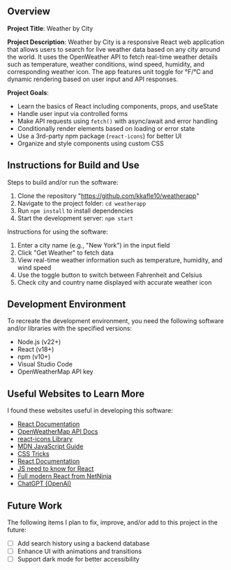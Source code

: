 ## Overview

**Project Title**: Weather by City

**Project Description**: Weather by City is a responsive React web application that allows users to search for live weather data based on any city around the world. It uses the OpenWeather API to fetch real-time weather details such as temperature, weather conditions, wind speed, humidity, and corresponding weather icon. The app features unit toggle for °F/°C and dynamic rendering based on user input and API responses.

**Project Goals**:

- Learn the basics of React including components, props, and useState
- Handle user input via controlled forms
- Make API requests using `fetch()` with async/await and error handling
- Conditionally render elements based on loading or error state
- Use a 3rd-party npm package (`react-icons`) for better UI
- Organize and style components using custom CSS

## Instructions for Build and Use

Steps to build and/or run the software:

1. Clone the repository "https://github.com/kkafle10/weatherapp"
2. Navigate to the project folder: `cd weatherapp`
3. Run `npm install` to install dependencies
4. Start the development server: `npm start`

Instructions for using the software:

1. Enter a city name (e.g., "New York") in the input field
2. Click "Get Weather" to fetch data
3. View real-time weather information such as temperature, humidity, and wind speed
4. Use the toggle button to switch between Fahrenheit and Celsius
5. Check city and country name displayed with accurate weather icon

## Development Environment 

To recreate the development environment, you need the following software and/or libraries with the specified versions:

* Node.js (v22+)
* React (v18+)
* npm (v10+)
* Visual Studio Code 
* OpenWeatherMap API key

## Useful Websites to Learn More

I found these websites useful in developing this software:

* [React Documentation](https://react.dev/)
* [OpenWeatherMap API Docs](https://openweathermap.org/current)
* [react-icons Library](https://react-icons.github.io/react-icons/)
* [MDN JavaScript Guide](https://developer.mozilla.org/en-US/docs/Web/JavaScript/Guide)
* [CSS Tricks](https://css-tricks.com/)
* [React Documentation](https://react.dev/learnLinks)
* [JS need to know for React](https://www.youtube.com/watch?v=m55PTVUrlnA)
* [Full modern React from NetNinja](https://www.youtube.com/watch?v=j942wKiXFu8&list=PL4cUxeGkcC9gZD-Tvwfod2gaISzfRiP9d)
* [ChatGPT (OpenAI)](https://chat.openai.com/)

## Future Work

The following items I plan to fix, improve, and/or add to this project in the future:

* [ ] Add search history using a backend database
* [ ] Enhance UI with animations and transitions
* [ ] Support dark mode for better accessibility